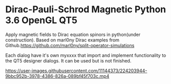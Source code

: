 # Dirac-Pauli-Schrod Magnetic Python 3.6 OpenGL QT5
Apply magnetic fields to Dirac equation spinors in python(under construction).
Based on marl0ny Dirac examples from Github.https://github.com/marl0ny/split-operator-simulations 

Each dialog have it's own myxxxx that import and implement functionality to the QT5 designer dialogs.
It can be used but is not finished.




https://user-images.githubusercontent.com/11144373/224203944-9bbc952b-3978-4386-826a-089bf45f703c.mp4




